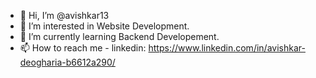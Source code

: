 - 👋 Hi, I’m @avishkar13
- 👀 I’m interested in Website Development.
- 🌱 I’m currently learning Backend Developement.
- 📫 How to reach me - linkedin: https://www.linkedin.com/in/avishkar-deogharia-b6612a290/

<!---
avishkar13/avishkar13 is a ✨ special ✨ repository because its `README.md` (this file) appears on your GitHub profile.
You can click the Preview link to take a look at your changes.
--->
